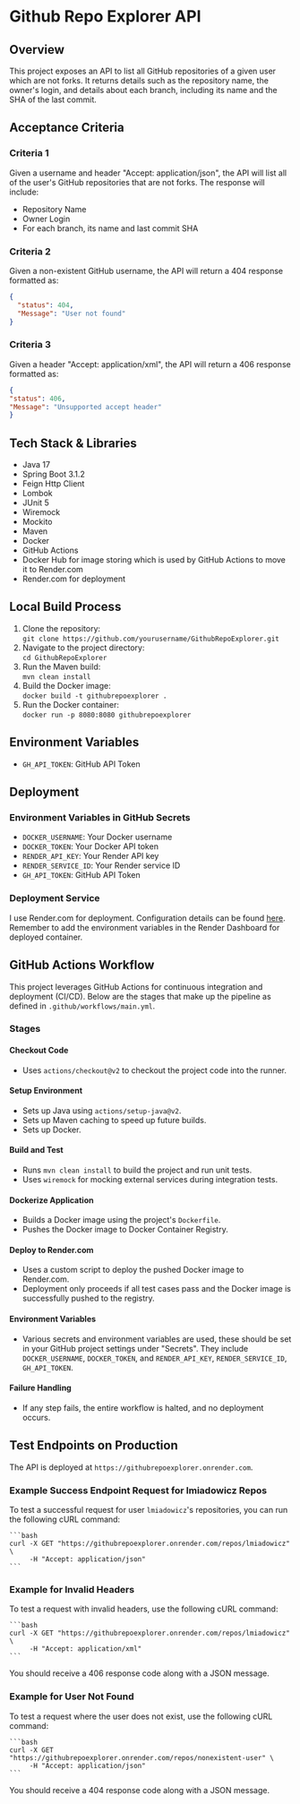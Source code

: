# Github Repo Explorer API

## Overview
This project exposes an API to list all GitHub repositories of a given user which are not forks. It returns details such as the repository name, the owner's login, and details about each branch, including its name and the SHA of the last commit.

## Acceptance Criteria

### Criteria 1
Given a username and header "Accept: application/json", the API will list all of the user's GitHub repositories that are not forks. The response will include:
- Repository Name
- Owner Login
- For each branch, its name and last commit SHA

### Criteria 2
Given a non-existent GitHub username, the API will return a 404 response formatted as:
```json
{
  "status": 404,
  "Message": "User not found"
}
```

### Criteria 3
Given a header "Accept: application/xml", the API will return a 406 response formatted as:
```json
{
"status": 406,
"Message": "Unsupported accept header"
}
```

## Tech Stack & Libraries

- Java 17
- Spring Boot 3.1.2
- Feign Http Client
- Lombok
- JUnit 5
- Wiremock
- Mockito
- Maven
- Docker
- GitHub Actions
- Docker Hub for image storing which is used by GitHub Actions to move it to Render.com
- Render.com for deployment

## Local Build Process
1. Clone the repository:  
   `git clone https://github.com/yourusername/GithubRepoExplorer.git`
2. Navigate to the project directory:  
   `cd GithubRepoExplorer`
3. Run the Maven build:  
   `mvn clean install`
4. Build the Docker image:  
   `docker build -t githubrepoexplorer .`
5. Run the Docker container:  
   `docker run -p 8080:8080 githubrepoexplorer`

## Environment Variables
- `GH_API_TOKEN`: GitHub API Token

## Deployment
### Environment Variables in GitHub Secrets
- `DOCKER_USERNAME`: Your Docker username
- `DOCKER_TOKEN`: Your Docker API token
- `RENDER_API_KEY`: Your Render API key
- `RENDER_SERVICE_ID`: Your Render service ID
- `GH_API_TOKEN`: GitHub API Token

### Deployment Service
I use Render.com for deployment. Configuration details can be found [here](https://render.com/docs/deploy-an-image). Remember to add the environment variables in the Render Dashboard for deployed container.

## GitHub Actions Workflow

This project leverages GitHub Actions for continuous integration and deployment (CI/CD). Below are the stages that make up the pipeline as defined in `.github/workflows/main.yml`.

### Stages

#### Checkout Code
- Uses `actions/checkout@v2` to checkout the project code into the runner.

#### Setup Environment
- Sets up Java using `actions/setup-java@v2`.
- Sets up Maven caching to speed up future builds.
- Sets up Docker.

#### Build and Test
- Runs `mvn clean install` to build the project and run unit tests.
- Uses `wiremock` for mocking external services during integration tests.

#### Dockerize Application
- Builds a Docker image using the project's `Dockerfile`.
- Pushes the Docker image to Docker Container Registry.

#### Deploy to Render.com
- Uses a custom script to deploy the pushed Docker image to Render.com.
- Deployment only proceeds if all test cases pass and the Docker image is successfully pushed to the registry.

#### Environment Variables
- Various secrets and environment variables are used, these should be set in your GitHub project settings under "Secrets". They include `DOCKER_USERNAME`, `DOCKER_TOKEN`, and `RENDER_API_KEY`, `RENDER_SERVICE_ID`, `GH_API_TOKEN`.

#### Failure Handling
- If any step fails, the entire workflow is halted, and no deployment occurs.


## Test Endpoints on Production

The API is deployed at `https://githubrepoexplorer.onrender.com`.

### Example Success Endpoint Request for lmiadowicz Repos

To test a successful request for user `lmiadowicz`'s repositories, you can run the following cURL command:

    ```bash
    curl -X GET "https://githubrepoexplorer.onrender.com/repos/lmiadowicz" \
         -H "Accept: application/json"
    ```

### Example for Invalid Headers

To test a request with invalid headers, use the following cURL command:

    ```bash
    curl -X GET "https://githubrepoexplorer.onrender.com/repos/lmiadowicz" \
         -H "Accept: application/xml"
    ```

You should receive a 406 response code along with a JSON message.

### Example for User Not Found

To test a request where the user does not exist, use the following cURL command:

    ```bash
    curl -X GET "https://githubrepoexplorer.onrender.com/repos/nonexistent-user" \
         -H "Accept: application/json"
    ```

You should receive a 404 response code along with a JSON message.
